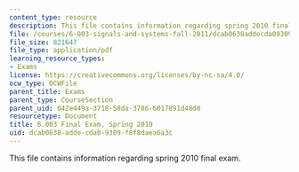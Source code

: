 ```yaml
---
content_type: resource
description: This file contains information regarding spring 2010 final exam.
file: /courses/6-003-signals-and-systems-fall-2011/dcab0638addecda09309f8f8daea6a3c_MIT6_003F11_S10final.pdf
file_size: 821647
file_type: application/pdf
learning_resource_types:
- Exams
license: https://creativecommons.org/licenses/by-nc-sa/4.0/
ocw_type: OCWFile
parent_title: Exams
parent_type: CourseSection
parent_uid: 042e449a-3718-58da-3786-6017891d48d8
resourcetype: Document
title: 6.003 Final Exam, Spring 2010
uid: dcab0638-adde-cda0-9309-f8f8daea6a3c
---
```

This file contains information regarding spring 2010 final exam.